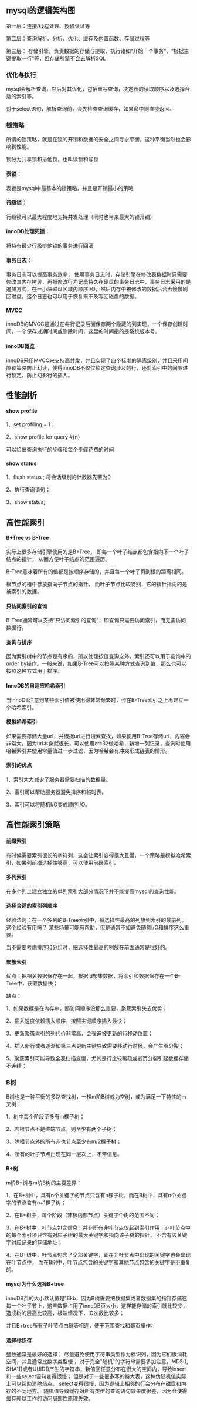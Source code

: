 ## mysql的逻辑架构图

第一层：连接/线程处理、授权认证等

第二层：查询解析、分析、优化、缓存及内置函数、存储过程等

第三层： 存储引擎，负责数据的存储与提取，执行诸如“开始一个事务“、“根据主键提取一行”等，但存储引擎不会去解析SQL

### 优化与执行

mysql会解析查询，然后对其优化，包括重写查询，决定表的读取顺序以及选择合适的索引等。

对于select语句，解析查询前，会先检查查询缓存，如果命中则直接返回。

### 锁策略

所谓的锁策略，就是在锁的开销和数据的安全之间寻求平衡，这种平衡当然也会影响到性能。

锁分为共享锁和排他锁，也叫读锁和写锁

#### 表锁：

表锁是mysql中最基本的锁策略，并且是开销最小的策略

#### 行级锁：

行级锁可以最大程度地支持并发处理（同时也带来最大的锁开销）

#### innoDB处理死锁：

将持有最少行级排他锁的事务进行回滚

#### 事务日志：

事务日志可以提高事务效率， 使用事务日志时，存储引擎在修改表数据时只需要修改其内存拷贝，再把修改行为记录持久在硬盘的事务日志中，事务日志采用的是追加方式，在一小块磁盘区域内顺序I/O，然后内存中被修改的数据后台再慢慢刷回磁盘，这个日志也可以用于恢复来不及写回磁盘的数据。

#### MVCC

innoDB的MVCC是通过在每行记录后面保存两个隐藏的列实现，一个保存创建时间，一个保存过期时间或删除时间，这里的时间指的是系统版本号。

#### innoDB概览

innoDB采用MVCC来支持高并发，并且实现了四个标准的隔离级别，并且采用间隙锁策略防止幻读，使得innoDB不仅仅锁定查询涉及的行，还对索引中的间隙进行锁定，防止幻影行的插入。

## 性能剖析

#### show profile

1、set profiling = 1；

2、show profile for query #{n}

可以给出查询执行的步骤和每个步骤花费的时间

#### show status

1、flush status ; 将会话级别的计数器先置为0

2、执行查询语句；

3、show status;

## 高性能索引

#### B+Tree vs B-Tree

实际上很多存储引擎使用的是B+Tree， 即每一个叶子结点都包含指向下一个叶子结点的指针， 从而方便叶子结点的范围遍历。

B-Tree意味着所有的值都是按顺序存储的，并且每一个叶子页到根的距离相同。

根节点的槽中存放指向子节点的指针， 而叶子节点比较特别，它的指针指向的是被索引的数据。

#### 只访问索引的查询

B-Tree通常可以支持“只访问索引的查询”，即查询只需要访问索引，而无需访问数据行。

#### 查询与排序

因为索引树中的节点是有序的，所以处理按值查询之外，索引还可以用于查询中的order by操作。一般来说，如果B-Tree可以按照某种方式查询到值，那么也可以按照这种方式用于排序。

#### InnoDB的自适应哈希索引

当innoDB注意到某些索引值被使用得非常频繁时，会在B-Tree索引之上再建立一个哈希索引。

#### 模拟哈希索引

如果需要存储大量url，并根据url进行搜索查找，如果使用B-Tree存储url，内容会非常大，因为url本身就很长，可以使用crc32做哈希，新增一列记录，查询时使用哈希索引并使用常量值进一步过滤，因为哈希会有冲突形成链表的情形。

#### 索引的优点

1、索引大大减少了服务器需要扫描的数据量。

2、索引可以帮助服务器避免排序和临时表。

3、索引可以将随机I/O变成顺序I/O。

## 高性能索引策略

#### 前缀索引

有时候需要索引很长的字符列，这会让索引变得很大且慢，一个策略是模拟哈希索引，如果列前缀选择性够高，可以使用前缀索引。

#### 多列索引

在多个列上建立独立的单列索引大部分情况下并不能提高mysql的查询性能。

#### 选择合适的索引列顺序

经验法则：在一个多列的B-Tree索引中，将选择性最高的列放到索引的最前列。这个经验有用吗？ 某些场景可能有帮助，但是通常不如避免随意I/O和排序这么重要。

当不需要考虑排序和分组时，把选择性最高的咧放在前面通常是很好的。

#### 聚簇索引

优点：把相关数据保存在一起，根据id聚集数据，将索引和数据保存在一个B-Tree中，获取数据快；

缺点：

1、如果数据是在内存中，那访问顺序没那么重要，聚簇索引失去优势；

2、插入速度依赖插入顺序，按照主键顺序插入最快；

3、更新聚簇索引的列代价非常高，会强迫被更新的行移动位置；

4、插入新行或者逐渐如第三点更新主键导致需要移动行时候，会产生页分裂；

5、聚簇索引可能导致全表扫描变慢，尤其是行比较稀疏或者页分裂引起数据存储不连续；





### B树

B树也是一种平衡的多路查找树，一棵m阶B树或为空树，或为满足一下特性的m叉树：

1、树中每个阶段至多有m棵子树；

2、若根节点不是终端节点，则至少有两个子树；

3、除根节点外的所有非也节点至少有m/2棵子树；

4、所有的叶子节点出现在同一层次上，不带信息。



#### B+树

m阶B+树与m阶B树的主要差异：

1、在B+树中，具有n个关键字的节点只含有n棵子树，而在B树中，具有n个关键字的节点含有n+1棵子树；

2、在B+树中，每个阶段（非根内部节点）关键字个树的范围不同；

3、在B+树中，叶节点包含信息，并非所有非叶节点仅起到索引作用，非叶节点中的每个索引项只含有对应子树的最大关键字和指向该子树的指针， 不含有该关键字对应记录的存储地址；

4、在B+树中，叶节点包含了全部关键字，即在非叶节点中出现的关键字也会出现在叶节点中， 而在B树中，叶节点包含的关键字和其他节点包含的关键字是不重复的。



#### mysql为什么选择B+tree

innoDB页的大小默认值是16kb，因为B树需要把数据集或者数据集的指针存储在每一个叶子节上，这些数据占用了innoDB页大小，这样能存储的索引就比较少，造成树的层高比较高，极端情况下，IO次数比较多；

并且B+tree所有子叶节点由链表相连，便于范围查找和翻页操作。


#### 选择标识符

整数通常是最好的选择；
尽量避免使用字符串类型作为标识列，因为它们很消耗空间，并且通常比数字类型慢；
对于完全"随机"的字符串需要多加注意，MD5(), SHA1()或者UUID()产生的字符串，新值回任意分布在很大的空间内，导致insert和一些select语句变得很慢；
但是对于一些很多写的特大表，这种伪随机值实际上可以帮助消除热点。
select变得很慢，因为逻辑上相邻的行会分布在磁盘和内存的不同地方。
随机值导致缓存对所有类型的查询语句效果度很差，因为会使得缓存赖以工作的访问局部性原理失效。








































